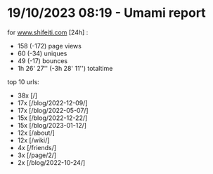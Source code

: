 # 19/10/2023 08:19 - Umami report
for www.shifeiti.com [24h] :

 - 158 (-172) page views
 - 60 (-34) uniques
 - 49 (-17) bounces
 - 1h 26' 27'' (-3h 28' 11'') totaltime


top 10 urls:
 - 38x [/]
 - 17x [/blog/2022-12-09/]
 - 17x [/blog/2022-05-07/]
 - 15x [/blog/2022-12-22/]
 - 15x [/blog/2023-01-12/]
 - 12x [/about/]
 - 12x [/wiki/]
 - 4x [/friends/]
 - 3x [/page/2/]
 - 2x [/blog/2022-10-24/]


